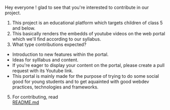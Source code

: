 Hey everyone ! glad to see that you're interested to contribute in our project.

1. This project is an educational platform which targets children of class 5 and below. 
2. This basically renders the embedds of youtube videos on the web portal which we'll find
according to our syllabus.
4. What type contributions expected?
 * Introduction to new features within the portal.
 * Ideas for sylllabus and content.
 * If you're eager to display your content on the portal, please create a pull request with its 
 Youtube link. 
 * This portal is mainly made for the purpose of trying to do some social good for young students
 and to get aquainted with good webdev practices, technologies and frameworks.
 
 5. For contributing, read  
[README.md](./README.md)


